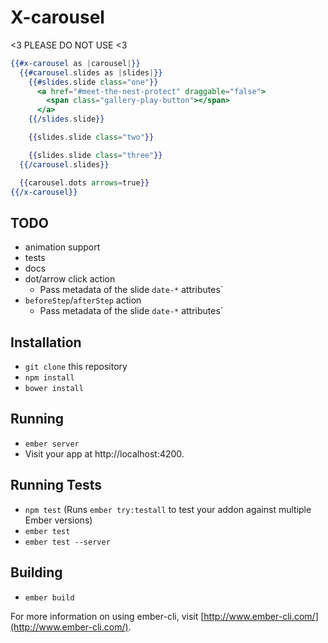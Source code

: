 # X-carousel

<3 PLEASE DO NOT USE <3

```hbs
{{#x-carousel as |carousel|}}
  {{#carousel.slides as |slides|}}
    {{#slides.slide class="one"}}
      <a href="#meet-the-nest-protect" draggable="false">
        <span class="gallery-play-button"></span>
      </a>
    {{/slides.slide}}

    {{slides.slide class="two"}}

    {{slides.slide class="three"}}
  {{/carousel.slides}}

  {{carousel.dots arrows=true}}
{{/x-carousel}}
```

## TODO

* animation support
* tests
* docs
* dot/arrow click action
  * Pass metadata of the slide `date-*` attributes`
* `beforeStep`/`afterStep` action
  * Pass metadata of the slide `date-*` attributes`

## Installation

* `git clone` this repository
* `npm install`
* `bower install`

## Running

* `ember server`
* Visit your app at http://localhost:4200.

## Running Tests

* `npm test` (Runs `ember try:testall` to test your addon against multiple Ember versions)
* `ember test`
* `ember test --server`

## Building

* `ember build`

For more information on using ember-cli, visit [http://www.ember-cli.com/](http://www.ember-cli.com/).
